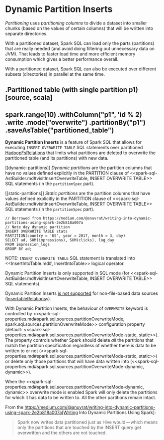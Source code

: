 # Dynamic Partition Inserts

*Partitioning* uses *partitioning columns* to divide a dataset into smaller chunks (based on the values of certain columns) that will be written into separate directories.

With a partitioned dataset, Spark SQL can load only the parts (partitions) that are really needed (and avoid doing filtering out unnecessary data on JVM). That leads to faster load time and more efficient memory consumption which gives a better performance overall.

With a partitioned dataset, Spark SQL can also be executed over different subsets (directories) in parallel at the same time.

.Partitioned table (with single partition p1)
[source, scala]
----
spark.range(10)
  .withColumn("p1", 'id % 2)
  .write
  .mode("overwrite")
  .partitionBy("p1")
  .saveAsTable("partitioned_table")
----

**Dynamic Partition Inserts** is a feature of Spark SQL that allows for executing `INSERT OVERWRITE TABLE` SQL statements over partitioned [HadoopFsRelations](HadoopFsRelation.md) that limits what partitions are deleted to overwrite the partitioned table (and its partitions) with new data.

[[dynamic-partitions]]
*Dynamic partitions* are the partition columns that have no values defined explicitly in the PARTITION clause of <<spark-sql-AstBuilder.md#visitInsertOverwriteTable, INSERT OVERWRITE TABLE>> SQL statements (in the `partitionSpec` part).

[[static-partitions]]
*Static partitions* are the partition columns that have values defined explicitly in the PARTITION clause of <<spark-sql-AstBuilder.md#visitInsertOverwriteTable, INSERT OVERWRITE TABLE>> SQL statements (in the `partitionSpec` part).

```
// Borrowed from https://medium.com/@anuvrat/writing-into-dynamic-partitions-using-spark-2e2b818a007a
// Note day dynamic partition
INSERT OVERWRITE TABLE stats
PARTITION(country = 'US', year = 2017, month = 3, day)
SELECT ad, SUM(impressions), SUM(clicks), log_day
FROM impression_logs
GROUP BY ad;
```

NOTE: `INSERT OVERWRITE TABLE` SQL statement is translated into <<InsertIntoTable.md#, InsertIntoTable>> logical operator.

Dynamic Partition Inserts is only supported in SQL mode (for <<spark-sql-AstBuilder.md#visitInsertOverwriteTable, INSERT OVERWRITE TABLE>> SQL statements).

Dynamic Partition Inserts [is not supported](logical-analysis-rules/PreWriteCheck.md#apply-InsertableRelation) for non-file-based data sources ([InsertableRelations](spark-sql-InsertableRelation.md)s).

With Dynamic Partition Inserts, the behaviour of `OVERWRITE` keyword is controlled by <<spark-sql-properties.md#spark.sql.sources.partitionOverwriteMode, spark.sql.sources.partitionOverwriteMode>> configuration property (default: <<spark-sql-properties.md#spark.sql.sources.partitionOverwriteMode-static, static>>). The property controls whether Spark should delete *all* the partitions that match the partition specification regardless of whether there is data to be written to or not (<<spark-sql-properties.md#spark.sql.sources.partitionOverwriteMode-static, static>>) or delete only those partitions that will have data written into (<<spark-sql-properties.md#spark.sql.sources.partitionOverwriteMode-dynamic, dynamic>>).

When the <<spark-sql-properties.md#spark.sql.sources.partitionOverwriteMode-dynamic, dynamic>> overwrite mode is enabled Spark will only delete the partitions for which it has data to be written to. All the other partitions remain intact.

From the https://medium.com/@anuvrat/writing-into-dynamic-partitions-using-spark-2e2b818a007a[Writing Into Dynamic Partitions Using Spark]:

> Spark now writes data partitioned just as Hive would — which means only the partitions that are touched by the INSERT query get overwritten and the others are not touched.
